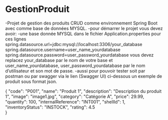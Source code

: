 # GestionProduit
-Projet de gestion des produits CRUD comme environnement Spring Boot avec comme base de données MYSQL.
-pour démarrer le projet vous devez avoir:
-une base donnée MYSQL dans le fichier Application.properties pour ces lignes
spring.datasource.url=jdbc:mysql://localhost:3306/your_database
spring.datasource.username=user_name_yourdatabase
spring.datasource.password=user_password_yourdatabase
vous devez replacez your_database par le nom de votre base et user_name_yourdatabase, user_password_yourdatabase par le nom d’utilisateur et son mot de passe.
-aussi pour pouvoir tester soit par postman ou par swagger via le lien (Swagger UI) ci-dessous un exemple de produit sous format json.

 {
        "code": "P001",
        "name": "Produit 1",
        "description": "Description du produit 1",
        "image": "image1.jpg",
        "category": "Catégorie A",
        "price": 29.99,
        "quantity": 100,
        "internalReference": "INT001",
        "shellId": 1,
        "inventoryStatus": "INSTOCK",
        "rating": 4.5        
    }

